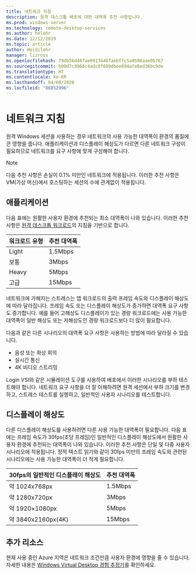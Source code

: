 ```yaml
---
title: 네트워크 지침
description: 원격 데스크톱 배포에 대한 대역폭 추천 사항입니다.
ms.prod: windows-server
ms.technology: remote-desktop-services
ms.author: helohr
ms.date: 12/12/2019
ms.topic: article
author: Heidilohr
manager: lizross
ms.openlocfilehash: 79db56d467ae0913446faebffc5a9598aae0b767
ms.sourcegitcommit: b00d7c8968c4adc8f699dbee694afe6ed36bc9de
ms.translationtype: HT
ms.contentlocale: ko-KR
ms.lasthandoff: 04/08/2020
ms.locfileid: "80852996"
---
```

# <a name="network-guidance"></a>네트워크 지침

원격 Windows 세션을 사용하는 경우 네트워크의 사용 가능한 대역폭이 환경의 품질에 큰 영향을 줍니다. 애플리케이션과 디스플레이 해상도가 다르면 다른 네트워크 구성이 필요하므로 네트워크를 요구 사항에 맞게 구성해야 합니다.

>[!NOTE]
>다음 추천 사항은 손실이 0.1% 미만인 네트워크에 적용됩니다. 이러한 추천 사항은 VM(가상 머신)에서 호스팅하는 세션의 수에 관계없이 적용됩니다.

## <a name="applications"></a>애플리케이션

다음 표에는 원활한 사용자 환경에 추천되는 최소 대역폭이 나와 있습니다. 이러한 추천 사항은 [원격 데스크톱 워크로드](remote-desktop-workloads.md)의 지침을 기반으로 합니다.

| 워크로드 유형   | 추천 대역폭 |
|-----------------|-----------------------|
| Light           | 1.5Mbps              |
| 보통          | 3Mbps                |
| Heavy           | 5Mbps                |
| 고급           | 15Mbps               |

네트워크에 가해지는 스트레스는 앱 워크로드의 출력 프레임 속도와 디스플레이 해상도에 따라 달라집니다. 프레임 속도 또는 디스플레이 해상도가 증가하면 대역폭 요구 사항도 증가합니다. 예를 들어 고해상도 디스플레이가 있는 경량 워크로드에는 사용 가능한 대역폭이 일반 해상도 또는 저해상도인 경량 워크로드보다 더 많이 필요합니다.

다음과 같은 다른 시나리오의 대역폭 요구 사항은 사용하는 방법에 따라 달라질 수 있습니다.

- 음성 또는 화상 회의
- 실시간 통신
- 4K 비디오 스트리밍

Login VSI와 같은 시뮬레이션 도구를 사용하여 배포에서 이러한 시나리오를 부하 테스트해야 합니다. 네트워크 요구 사항을 더 잘 이해하려면 원격 세션에서 부하 크기를 변경하고, 스트레스 테스트를 실행하고, 일반적인 사용자 시나리오를 테스트합니다.

## <a name="display-resolutions"></a>디스플레이 해상도

다른 디스플레이 해상도를 사용하려면 다른 사용 가능한 대역폭이 필요합니다. 다음 표에는 프레임 속도가 30fps(초당 프레임)인 일반적인 디스플레이 해상도에서 원활한 사용자 환경에 추천되는 대역폭이 나와 있습니다. 이러한 추천 사항은 단일 및 다중 사용자 시나리오에 적용됩니다. 정적 텍스트 읽기와 같이 30fps 미만의 프레임 속도와 관련된 시나리오에는 사용 가능한 대역폭이 더 적게 필요합니다.

| 30fps의 일반적인 디스플레이 해상도    | 추천 대역폭 |
|------------------------------------------|-----------------------|
| 약 1024x768px                      | 1.5Mbps              |
| 약 1280x720px                      | 3Mbps                |
| 약 1920×1080px                     | 5Mbps                |
| 약 3840x2160px(4K)                | 15Mbps               |

## <a name="additional-resources"></a>추가 리소스

현재 사용 중인 Azure 지역은 네트워크 조건만큼 사용자 환경에 영향을 줄 수 있습니다. 자세한 내용은 [Windows Virtual Desktop 경험 추정기](https://azure.microsoft.com/services/virtual-desktop/assessment/)를 확인하세요.
